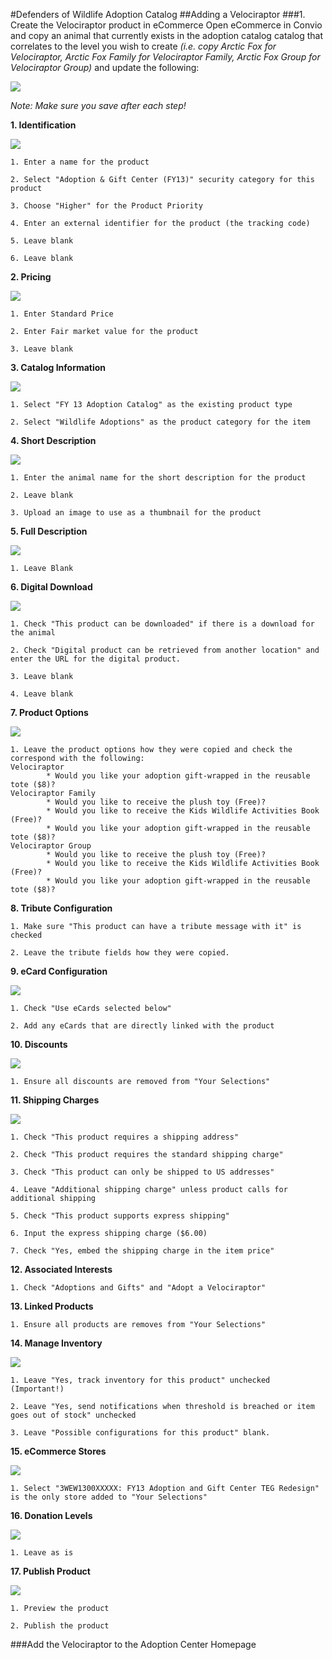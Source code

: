 #Defenders of Wildlife Adoption Catalog
##Adding a Velociraptor
###1. Create the Velociraptor product in eCommerce
Open eCommerce in Convio and copy an animal that currently exists in the adoption catalog catalog that correlates to the level you wish to create *(i.e. copy Arctic Fox for Velociraptor, Arctic Fox Family for Velociraptor Family, Arctic Fox Group for Velociraptor Group)* and update the following:

![](//Step1.png)

*Note: Make sure you save after each step!*

**1. Identification**

![](//Step1_1.png)

	1. Enter a name for the product
	
	2. Select "Adoption & Gift Center (FY13)" security category for this product
	
	3. Choose "Higher" for the Product Priority
	
	4. Enter an external identifier for the product (the tracking code)
	
	5. Leave blank
	
	6. Leave blank
	
**2. Pricing**

![](//Step1_2.png)
	
	1. Enter Standard Price

	2. Enter Fair market value for the product
	
	3. Leave blank
	
**3. Catalog Information**

![](//Step1_3.png)
	
	1. Select "FY 13 Adoption Catalog" as the existing product type
	
	2. Select "Wildlife Adoptions" as the product category for the item
	
**4. Short Description**

![](//Step1_4.png)	

	1. Enter the animal name for the short description for the product
	
	2. Leave blank
	
	3. Upload an image to use as a thumbnail for the product
	
**5. Full Description**

![](//Step1_5.png)

	1. Leave Blank	
	
**6. Digital Download**

![](//Step1_6.png)

	1. Check "This product can be downloaded" if there is a download for the animal
	
	2. Check "Digital product can be retrieved from another location" and enter the URL for the digital product.
	
	3. Leave blank
	
	4. Leave blank
	
**7. Product Options**

![](//Step1_7.png)

	1. Leave the product options how they were copied and check the correspond with the following:
	Velociraptor
			* Would you like your adoption gift-wrapped in the reusable tote ($8)?
	Velociraptor Family
			* Would you like to receive the plush toy (Free)?
			* Would you like to receive the Kids Wildlife Activities Book (Free)?
			* Would you like your adoption gift-wrapped in the reusable tote ($8)?
	Velociraptor Group
			* Would you like to receive the plush toy (Free)?
			* Would you like to receive the Kids Wildlife Activities Book (Free)?
			* Would you like your adoption gift-wrapped in the reusable tote ($8)?
			
**8. Tribute Configuration**

	1. Make sure "This product can have a tribute message with it" is checked

	2. Leave the tribute fields how they were copied.

**9. eCard Configuration**

![](//Step1_9.png)

	1. Check "Use eCards selected below"

	2. Add any eCards that are directly linked with the product

**10. Discounts**

![](//Step1_10.png)

	1. Ensure all discounts are removed from "Your Selections"

**11. Shipping Charges**

![](//Step1_11.png)

	1. Check "This product requires a shipping address"

	2. Check "This product requires the standard shipping charge"

	3. Check "This product can only be shipped to US addresses"

	4. Leave "Additional shipping charge" unless product calls for additional shipping

	5. Check "This product supports express shipping"

	6. Input the express shipping charge ($6.00)

	7. Check "Yes, embed the shipping charge in the item price"

**12. Associated Interests**

	1. Check "Adoptions and Gifts" and "Adopt a Velociraptor"

**13. Linked Products**

	1. Ensure all products are removes from "Your Selections"

**14. Manage Inventory**

![](//Step1_14.png)

	1. Leave "Yes, track inventory for this product" unchecked (Important!)

	2. Leave "Yes, send notifications when threshold is breached or item goes out of stock" unchecked

	3. Leave "Possible configurations for this product" blank.

**15. eCommerce Stores**

![](//Step1_15.png)

	1. Select "3WEW1300XXXXX: FY13 Adoption and Gift Center TEG Redesign" is the only store added to "Your Selections"

**16. Donation Levels**

![](//Step1_16.png)

	1. Leave as is

**17. Publish Product**

![](//Step1_17.png)

	1. Preview the product

	2. Publish the product


###Add the Velociraptor to the Adoption Center Homepage

